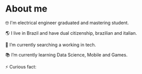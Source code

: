 # About me

🤓 I'm electrical engineer graduated and mastering student.

🌎 I live in Brazil and have dual citizenship, brazilian and italian.

🔭 I’m currently searching a working in tech.

📚 I’m currently learning Data Science, Mobile and Games.

⚡ Curious fact:

